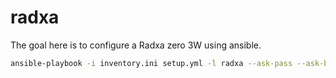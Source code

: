 # radxa

The goal here is to configure a Radxa zero 3W using ansible.

```bash
ansible-playbook -i inventory.ini setup.yml -l radxa --ask-pass --ask-become-pass
```
